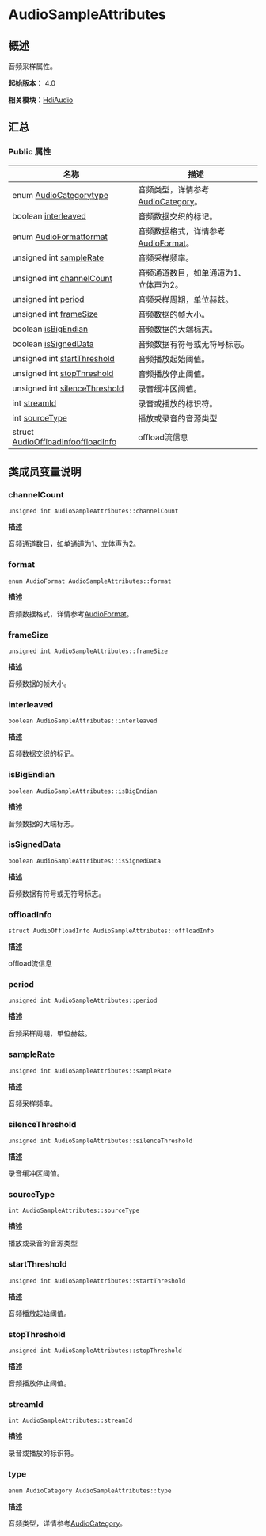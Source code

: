 # AudioSampleAttributes


## 概述

音频采样属性。

**起始版本：** 4.0

**相关模块：**[HdiAudio](_hdi_audio_v11.md)


## 汇总


### Public 属性

| 名称 | 描述 | 
| -------- | -------- |
| enum [AudioCategory](_hdi_audio_v11.md#audiocategory)[type](#type) | 音频类型，详情参考[AudioCategory](_hdi_audio_v11.md#audiocategory)。  | 
| boolean [interleaved](#interleaved) | 音频数据交织的标记。  | 
| enum [AudioFormat](_hdi_audio_v11.md#audioformat)[format](#format) | 音频数据格式，详情参考[AudioFormat](_hdi_audio_v11.md#audioformat)。  | 
| unsigned int [sampleRate](#samplerate) | 音频采样频率。  | 
| unsigned int [channelCount](#channelcount) | 音频通道数目，如单通道为1、立体声为2。  | 
| unsigned int [period](#period) | 音频采样周期，单位赫兹。  | 
| unsigned int [frameSize](#framesize) | 音频数据的帧大小。  | 
| boolean [isBigEndian](#isbigendian) | 音频数据的大端标志。  | 
| boolean [isSignedData](#issigneddata) | 音频数据有符号或无符号标志。  | 
| unsigned int [startThreshold](#startthreshold) | 音频播放起始阈值。  | 
| unsigned int [stopThreshold](#stopthreshold) | 音频播放停止阈值。  | 
| unsigned int [silenceThreshold](#silencethreshold) | 录音缓冲区阈值。  | 
| int [streamId](#streamid) | 录音或播放的标识符。  | 
| int [sourceType](#sourcetype) | 播放或录音的音源类型  | 
| struct [AudioOffloadInfo](_audio_offload_info_v10.md)[offloadInfo](#offloadinfo) | offload流信息  | 


## 类成员变量说明


### channelCount

```
unsigned int AudioSampleAttributes::channelCount
```
**描述**

音频通道数目，如单通道为1、立体声为2。


### format

```
enum AudioFormat AudioSampleAttributes::format
```
**描述**

音频数据格式，详情参考[AudioFormat](_hdi_audio_v11.md#audioformat)。


### frameSize

```
unsigned int AudioSampleAttributes::frameSize
```
**描述**

音频数据的帧大小。


### interleaved

```
boolean AudioSampleAttributes::interleaved
```
**描述**

音频数据交织的标记。


### isBigEndian

```
boolean AudioSampleAttributes::isBigEndian
```
**描述**

音频数据的大端标志。


### isSignedData

```
boolean AudioSampleAttributes::isSignedData
```
**描述**

音频数据有符号或无符号标志。


### offloadInfo

```
struct AudioOffloadInfo AudioSampleAttributes::offloadInfo
```
**描述**

offload流信息


### period

```
unsigned int AudioSampleAttributes::period
```
**描述**

音频采样周期，单位赫兹。


### sampleRate

```
unsigned int AudioSampleAttributes::sampleRate
```
**描述**

音频采样频率。


### silenceThreshold

```
unsigned int AudioSampleAttributes::silenceThreshold
```
**描述**

录音缓冲区阈值。


### sourceType

```
int AudioSampleAttributes::sourceType
```
**描述**

播放或录音的音源类型


### startThreshold

```
unsigned int AudioSampleAttributes::startThreshold
```
**描述**

音频播放起始阈值。


### stopThreshold

```
unsigned int AudioSampleAttributes::stopThreshold
```
**描述**

音频播放停止阈值。


### streamId

```
int AudioSampleAttributes::streamId
```
**描述**

录音或播放的标识符。


### type

```
enum AudioCategory AudioSampleAttributes::type
```
**描述**

音频类型，详情参考[AudioCategory](_hdi_audio_v11.md#audiocategory)。
